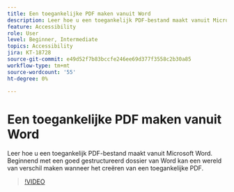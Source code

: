 ```yaml
---
title: Een toegankelijke PDF maken vanuit Word
description: Leer hoe u een toegankelijk PDF-bestand maakt vanuit Microsoft Word
feature: Accessibility
role: User
level: Beginner, Intermediate
topics: Accessibility
jira: KT-18728
source-git-commit: e49d52f7b83bccfe246ee69d377f3558c2b30a85
workflow-type: tm+mt
source-wordcount: '55'
ht-degree: 0%

---
```


# Een toegankelijke PDF maken vanuit Word

Leer hoe u een toegankelijk PDF-bestand maakt vanuit Microsoft Word. Beginnend met een goed gestructureerd dossier van Word kan een wereld van verschil maken wanneer het creëren van een toegankelijke PDF.

>[!VIDEO](https://video.tv.adobe.com/v/3471614?quality=12&learn=on&hidetitle=true)
